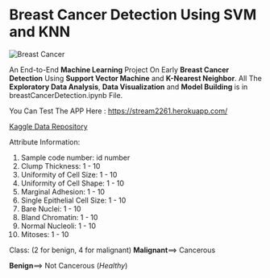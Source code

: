 # Breast Cancer Detection Using SVM and KNN

![Breast Cancer](https://images.pexels.com/photos/5910758/pexels-photo-5910758.jpeg?cs=srgb&dl=pexels-anna-tarazevich-5910758.jpg&fm=jpg)

An End-to-End **Machine Learning** Project On Early **Breast Cancer Detection** Using **Support Vector Machine** and **K-Nearest Neighbor**. All The **Exploratory Data Analysis**, **Data Visualization** and **Model Building** is in breastCancerDetection.ipynb File.
    
You Can Test The APP Here : https://stream2261.herokuapp.com/

[Kaggle Data Repository](https://www.kaggle.com/uciml/breast-cancer-wisconsin-data)

Attribute Information:

1. Sample code number: id number
1. Clump Thickness: 1 - 10
1. Uniformity of Cell Size: 1 - 10
1. Uniformity of Cell Shape: 1 - 10
1. Marginal Adhesion: 1 - 10
1. Single Epithelial Cell Size: 1 - 10
1. Bare Nuclei: 1 - 10
1. Bland Chromatin: 1 - 10
1. Normal Nucleoli: 1 - 10
1. Mitoses: 1 - 10

Class: (2 for benign, 4 for malignant)
**Malignant**==> Cancerous

**Benign**==> Not Cancerous (*Healthy*)
